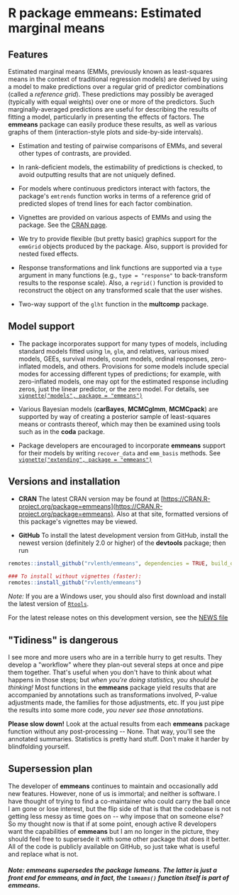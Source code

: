 R package **emmeans**: Estimated marginal means
====

## Features
Estimated marginal means (EMMs, previously known as least-squares means in the
context of traditional regression models) are derived by using a model to make
predictions over a regular grid of predictor combinations (called a *reference
grid*). These predictions may possibly be averaged (typically with equal
weights) over one or more of the predictors. Such marginally-averaged
predictions are useful for describing the results of fitting a model,
particularly in presenting the effects of factors. The **emmeans** package can
easily produce these results, as well as various graphs of them
(interaction-style plots and side-by-side intervals).


  * Estimation and testing of pairwise comparisons of EMMs, and several other
    types of contrasts, are provided.
    
  * In rank-deficient models, the estimability of predictions is checked,
    to avoid outputting results that are not uniquely defined.
    
  * For models where continuous predictors interact with factors, the package's
    `emtrends` function works in terms of a reference grid of predicted slopes of
    trend lines for each factor combination.
    
  * Vignettes are provided on various aspects of EMMs and using the package. 
    See the [CRAN page](https://CRAN.R-project.org/package=emmeans).
    
  * We try to provide flexible (but pretty basic) graphics support for
    the `emmGrid` objects produced by the package. Also, support is provided
    for nested fixed effects.
    
  * Response transformations and link functions are supported via a `type`
    argument in many functions (e.g., `type = "response"` to back-transform
    results to the response scale). Also, a `regrid()` function is provided
    to reconstruct the object on any transformed scale that the user wishes.

  * Two-way support of the `glht` function in the **multcomp** package.
  

## Model support


  * The package incorporates support for many types of models, including 
    standard models fitted using `lm`, `glm`, and relatives, 
    various mixed models, GEEs, survival models, count models,
    ordinal responses, zero-inflated models, and others. Provisions for
    some models include special modes for accessing different types of 
    predictions; for example, with zero-inflated models, one may opt for
    the estimated response including zeros, just the linear predictor, 
    or the zero model.
    For details, see
    [`vignette("models", package = "emmeans")`](https://CRAN.R-project.org/package=emmeans/vignettes/models.html)
    
  * Various Bayesian models (**carBayes**, **MCMCglmm**, **MCMCpack**) are
    supported by way of creating a posterior sample of least-squares means or
    contrasts thereof, which may then be examined using tools such as in the
    **coda** package.
    
  * Package developers are encouraged to incorporate **emmeans** support for
  their models by writing `recover_data` and `emm_basis` methods.
    See [`vignette("extending", package = "emmeans")`](https://CRAN.R-project.org/package=emmeans/vignettes/xtending.html)
    

## Versions and installation


  * **CRAN** The latest CRAN version may be found at [https://CRAN.R-project.org/package=emmeans](https://CRAN.R-project.org/package=emmeans).
    Also at that site, formatted versions of this package's vignettes 
    may be viewed.

  * **GitHub** To install the latest development version from GitHub, 
    install the newest version (definitely 2.0 or higher) of the **devtools** 
    package; then run
    
```r
remotes::install_github("rvlenth/emmeans", dependencies = TRUE, build_opts = "")

### To install without vignettes (faster):
remotes::install_github("rvlenth/emmeans")
```
*Note:* If you are a Windows user, you should also first download and
      install the latest version of
      [`Rtools`](https://cran.r-project.org/bin/windows/Rtools/).

For the latest release notes on this development version, see the 
[NEWS file](https://github.com/rvlenth/emmeans/blob/master/NEWS.md)

## "Tidiness" is dangerous
I see more and more users who are in a terrible hurry to get results. They develop
a "workflow" where they plan-out several steps at once and pipe them
together. That's useful when you don't have to think about what happens in
those steps; but *when you're doing statistics, you should be thinking!*
Most functions in the **emmeans** package yield results that are accompanied by 
annotations such as transformations involved, P-value adjustments
made, the families for those adjustments, etc. If you just pipe the results
into some more code, *you never see those annotations*. 

**Please slow down!** Look at the actual results from each **emmeans** package 
function without any post-processing -- None. That way, you'll see the annotated 
summaries.
Statistics is pretty hard stuff. Don't make it harder by blindfolding yourself.


## Supersession plan
The developer of **emmeans** continues to maintain and occasionally add new
features. However, none of us is immortal; and neither is software. I have
thought of trying to find a co-maintainer who could carry the ball once I am
gone or lose interest, but the flip side of that is that the codebase is not
getting less messy as time goes on -- why impose that on someone else? So my
thought now is that if at some point, enough active R developers want the
capabilities of **emmeans** but I am no longer in the picture, they should feel free to supersede it with some other package that does it better. All of the code is publicly available on
GitHub, so just take what is useful and replace what is not.

##### *Note: **emmeans** supersedes the package **lsmeans**. The latter is just a front end for **emmeans**, and in fact, the `lsmeans()` function itself is part of **emmeans**.*


